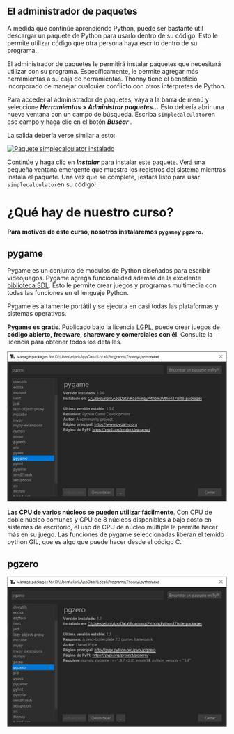 ## El administrador de paquetes[](https://realpython.com/python-thonny/#the-package-manager "Enlace Permanente")

A medida que continúe aprendiendo Python, puede ser bastante útil descargar un paquete de Python para usarlo dentro de su código. Esto le permite utilizar código que otra persona haya escrito dentro de su programa.

El administrador de paquetes le permitirá instalar paquetes que necesitará utilizar con su programa. Específicamente, le permite agregar más herramientas a su caja de herramientas. Thonny tiene el beneficio incorporado de manejar cualquier conflicto con otros intérpretes de Python.

Para acceder al administrador de paquetes, vaya a la barra de menú y seleccione **_Herramientas_ > _Administrar paquetes…_** Esto debería abrir una nueva ventana con un campo de búsqueda. Escriba `simplecalculator`en ese campo y haga clic en el botón **_Buscar_** .

La salida debería verse similar a esto:

[![Paquete simplecalculator instalado](https://files.realpython.com/media/Screenshot_2018-10-11_23.22.41.544b108e9748.png)](https://files.realpython.com/media/Screenshot_2018-10-11_23.22.41.544b108e9748.png)

Continúe y haga clic en **_Instalar_** para instalar este paquete. Verá una pequeña ventana emergente que muestra los registros del sistema mientras instala el paquete. Una vez que se complete, ¡estará listo para usar `simplecalculator`en su código!

# ¿Qué hay de nuestro curso?

**Para motivos de este curso, nosotros instalaremos `pygame`y `pgzero`.**

## pygame

Pygame es un conjunto de módulos de Python diseñados para escribir videojuegos. Pygame agrega funcionalidad además de la excelente [biblioteca SDL](https://es.wikipedia.org/wiki/Simple_DirectMedia_Layer). Esto le permite crear juegos y programas multimedia con todas las funciones en el lenguaje Python.

Pygame es altamente portátil y se ejecuta en casi todas las plataformas y sistemas operativos.

**Pygame es gratis**. Publicado bajo la licencia [LGPL](https://es.wikipedia.org/wiki/GNU_Lesser_General_Public_License#:~:text=La%20Licencia%20P%C3%BAblica%20General%20Reducida,creada%20por%20la%20Free%20Software), puede crear juegos de **código abierto, freeware, shareware y comerciales con él**. Consulte la licencia para obtener todos los detalles.

![](https://github.com/Ezzzzzzzzzzzzzz/Taller_PyG/blob/master/Intro/pygame.JPG)

**Las CPU de varios núcleos se pueden utilizar fácilmente**. Con CPU de doble núcleo comunes y CPU de 8 núcleos disponibles a bajo costo en sistemas de escritorio, el uso de CPU de núcleo múltiple le permite hacer más en su juego. Las funciones de pygame seleccionadas liberan el temido python GIL, que es algo que puede hacer desde el código C.

## pgzero

![](https://github.com/Ezzzzzzzzzzzzzz/Taller_PyG/blob/master/Intro/pgzero.JPG)
<!--stackedit_data:
eyJoaXN0b3J5IjpbMTg1MDU5ODgwNywxMjM1MTg0MDM4LC0yMT
QyODQ4NTUxLDE2NTc1NDQ1MzcsNDI5NTMwMTM4XX0=
-->
